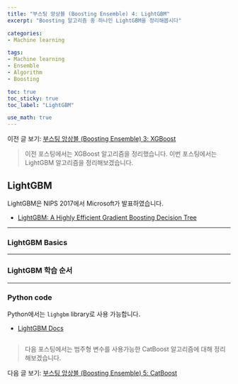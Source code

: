 ```yaml
---
title: "부스팅 앙상블 (Boosting Ensemble) 4: LightGBM"
excerpt: "Boosting 알고리즘 중 하나인 LightGBM을 정리해봅시다"

categories:
- Machine learning

tags:
- Machine learning
- Ensemble
- Algorithm
- Boosting

toc: true
toc_sticky: true
toc_label: "LightGBM"

use_math: true
---
```


이전 글 보기: [부스팅 앙상블 (Boosting Ensemble) 3: XGBoost](https://tyami.github.io/machine%20learning/ensemble-5-boosting-XGBoost/)

> 이전 포스팅에서는 XGBoost 알고리즘을 정리했습니다.
> 이번 포스팅에서는 LightGBM 알고리즘을 정리해보겠습니다.
 
## LightGBM
LightGBM은 NIPS 2017에서 Microsoft가 발표하였습니다.
- [LightGBM: A Highly Efficient Gradient Boosting Decision Tree](https://papers.nips.cc/paper/6907-lightgbm-a-highly-efficient-gradient-boosting-decision-tree)

---

### LightGBM Basics

---

### LightGBM 학습 순서

---

### Python code
Python에서는 `lighgbm` library로 사용 가능합니다.

- [LightGBM Docs](https://lightgbm.readthedocs.io/en/latest/)

```python

```

> 다음 포스팅에서는 범주형 변수를 사용가능한 CatBoost 알고리즘에 대해 정리해보겠습니다.

다음 글 보기: [부스팅 앙상블 (Boosting Ensemble) 5: CatBoost](https://tyami.github.io/machine%20learning/ensemble-7-boosting-CatBoost/)
